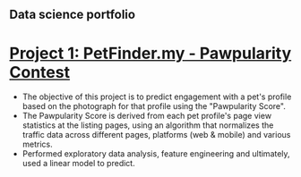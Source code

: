 ## Data science portfolio

# [Project 1: PetFinder.my - Pawpularity Contest](https://github.com/andyhcao/Pawpularity-Contest.git)
- The objective of this project is to predict engagement with a pet's profile based on the photograph for that profile using the "Pawpularity Score".
- The Pawpularity Score is derived from each pet profile's page view statistics at the listing pages, using an algorithm that normalizes the traffic data across different pages, platforms (web & mobile) and various metrics.
- Performed exploratory data analysis, feature engineering and ultimately, used a linear model to predict. 


